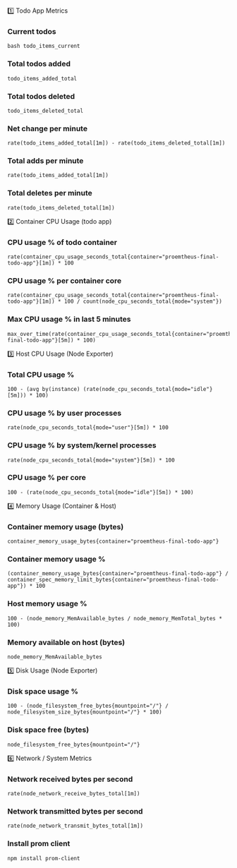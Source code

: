 1️⃣ Todo App Metrics

### Current todos

```
bash todo_items_current
```


### Total todos added

```
todo_items_added_total
```


### Total todos deleted

```
todo_items_deleted_total
```


### Net change per minute

```
rate(todo_items_added_total[1m]) - rate(todo_items_deleted_total[1m])
```


### Total adds per minute

```
rate(todo_items_added_total[1m])
```


### Total deletes per minute
```
rate(todo_items_deleted_total[1m])
```

2️⃣ Container CPU Usage (todo app)

### CPU usage % of todo container
```
rate(container_cpu_usage_seconds_total{container="proemtheus-final-todo-app"}[1m]) * 100
```

### CPU usage % per container core
```
rate(container_cpu_usage_seconds_total{container="proemtheus-final-todo-app"}[1m]) * 100 / count(node_cpu_seconds_total{mode="system"})
```

### Max CPU usage % in last 5 minutes
```
max_over_time(rate(container_cpu_usage_seconds_total{container="proemtheus-final-todo-app"}[5m]) * 100)
```
3️⃣ Host CPU Usage (Node Exporter)

### Total CPU usage %
```
100 - (avg by(instance) (rate(node_cpu_seconds_total{mode="idle"}[5m])) * 100)

```
### CPU usage % by user processes
```
rate(node_cpu_seconds_total{mode="user"}[5m]) * 100
```

### CPU usage % by system/kernel processes
```
rate(node_cpu_seconds_total{mode="system"}[5m]) * 100
```

### CPU usage % per core
```
100 - (rate(node_cpu_seconds_total{mode="idle"}[5m]) * 100)
```
4️⃣ Memory Usage (Container & Host)

### Container memory usage (bytes)
```
container_memory_usage_bytes{container="proemtheus-final-todo-app"}

```
### Container memory usage %
```
(container_memory_usage_bytes{container="proemtheus-final-todo-app"} / container_spec_memory_limit_bytes{container="proemtheus-final-todo-app"}) * 100
```

### Host memory usage %
```
100 - (node_memory_MemAvailable_bytes / node_memory_MemTotal_bytes * 100)

```
### Memory available on host (bytes)
```
node_memory_MemAvailable_bytes
```
5️⃣ Disk Usage (Node Exporter)

### Disk space usage %
```
100 - (node_filesystem_free_bytes{mountpoint="/"} / node_filesystem_size_bytes{mountpoint="/"} * 100)
```

### Disk space free (bytes)
```
node_filesystem_free_bytes{mountpoint="/"}
```
6️⃣ Network / System Metrics

### Network received bytes per second
```
rate(node_network_receive_bytes_total[1m])
```

### Network transmitted bytes per second
```
rate(node_network_transmit_bytes_total[1m])
```

### Install prom client
```
npm install prom-client
```

